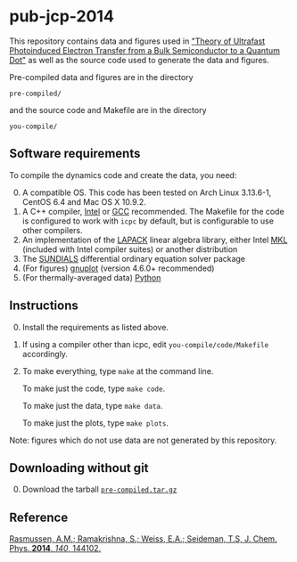 pub-jcp-2014
========

This repository contains data and figures used in <a href="http://dx.doi.org/10.1063/1.4870335">"Theory of Ultrafast Photoinduced Electron Transfer from a Bulk Semiconductor to a Quantum Dot"</a> as well as the source code used to generate the data and figures.

Pre-compiled data and figures are in the directory

    pre-compiled/

and the source code and Makefile are in the directory

    you-compile/

## Software requirements

To compile the dynamics code and create the data, you need:

0. A compatible OS.  This code has been tested on Arch Linux 3.13.6-1, CentOS 6.4 and Mac OS X 10.9.2.
1. A C++ compiler, <a href="http://software.intel.com/en-us/intel-education-offerings">Intel</a> or <a href="http://gcc.gnu.org/">GCC</a> recommended.  The Makefile for the code is configured to work with `icpc` by default, but is configurable to use other compilers.
2. An implementation of the <a href="http://www.netlib.org/lapack/">LAPACK</a> linear algebra library, either Intel <a href="http://software.intel.com/en-us/intel-mkl">MKL</a> (included with Intel compiler suites) or another distribution
3. The <a href="http://computation.llnl.gov/casc/sundials/download/download.html">SUNDIALS</a> differential ordinary equation solver package
4. (For figures) <a href="http://gnuplot.sourceforge.net/">gnuplot</a> (version 4.6.0+ recommended)
5. (For thermally-averaged data) <a href="http://python.org/">Python</a>

## Instructions

0.  Install the requirements as listed above.
1.  If using a compiler other than icpc, edit `you-compile/code/Makefile` accordingly.
2.  To make everything, type `make` at the command line.

    To make just the code, type `make code`.

    To make just the data, type `make data`.

    To make just the plots, type `make plots`.

Note: figures which do not use data are not generated by this repository.

## Downloading without git

0.  Download the tarball <a href="https://github.com/andyras/pub-jcp-2014/blob/master/pre-compiled.tar.gz">`pre-compiled.tar.gz`</a>

## Reference

<!---
<a rel="license" href="http://creativecommons.org/licenses/by/3.0/"><img alt="Creative Commons License" style="border-width:0" src="http://i.creativecommons.org/l/by/3.0/88x31.png" /></a><br />This work is licensed under a <a rel="license" href="http://creativecommons.org/licenses/by/3.0/">Creative Commons Attribution 3.0 Unported License</a>.

Under the terms of this license, no permission is required from the author(s) or publisher for members of the community to copy, distribute, transmit, or adapt the article content, provided that a proper, prominent and unambiguous attribution is given to the authors in a manner that makes clear that the materials are being re-used under permission of a Creative Commons license. AIP’s preferred format for attribution is as below:
-->

<a href="J. Chem. Phys. 140, 144102 (2014)">Rasmussen, A.M.; Ramakrishna, S.; Weiss, E.A.; Seideman, T.S, J. Chem. Phys. <b>2014</b>, <em>140</em>, 144102.</a>
